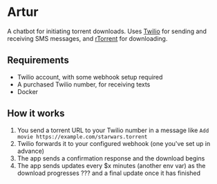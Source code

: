 # Artur

A chatbot for initiating torrent downloads. Uses [Twilio](https://www.twilio.com/docs/sms) for sending and receiving SMS messages, and [rTorrent](https://rtorrent-docs.readthedocs.io/en/latest/) for downloading.

## Requirements

* Twilio account, with some webhook setup required
* A purchased Twilio number, for receiving texts
* Docker

## How it works

1. You send a torrent URL to your Twilio number in a message like `Add movie https://example.com/starwars.torrent`
2. Twilio forwards it to your configured webhook (one you've set up in advance)
3. The app sends a confirmation response and the download begins
6. The app sends updates every $x minutes (another env var) as the download progresses ??? and a final update once it has finished
